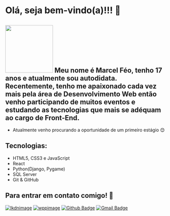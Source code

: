 # Olá, seja bem-vindo(a)!!! 👋

## <img src="https://octocat-generator-assets.githubusercontent.com/my-octocat-1633817974448.png" height="150"> Meu nome é Marcel Féo, tenho 17 anos e atualmente sou autodidata. Recentemente, tenho me apaixonado cada vez mais pela área de Desenvolvimento Web então venho participando de muitos eventos e estudando as tecnologias que mais se adéquam ao cargo de Front-End.
* Atualmente venho procurando a oportunidade de um primeiro estágio 😊

## Tecnologias:

- HTML5, CSS3 e JavaScript
- React
- Python(Django, Pygame)
- SQL Server
- Git & GitHub

## Para entrar em contato comigo! 📧

[![lkdnimage](https://img.shields.io/badge/LinkedIn-0077B5?style=for-the-badge&logo=linkedin&logoColor=white)](https://www.linkedin.com/in/marcel-f%C3%A9o-746155222/)
[![wppimage](https://img.shields.io/badge/WhatsApp-25D366?style=for-the-badge&logo=whatsapp&logoColor=white)](https://api.whatsapp.com/send?phone=5534996452091&text=Oi,%20Marcel)
[![Github Badge](https://img.shields.io/badge/-Github-000?style=for-the-badge&logo=Github&logoColor=white&link=https://github.com/MarcelFeo)](https://github.com/MarcelFeo)
[![Gmail Badge](https://img.shields.io/badge/-Gmail-c14438?style=for-the-badge&logo=Gmail&logoColor=white)](mailto:marcelfeo29@gmail.com)
